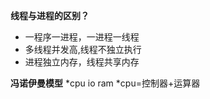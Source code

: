 **线程与进程的区别？**
* 一程序一进程，一进程一线程
* 多线程并发高,线程不独立执行
* 进程独立内存，线程共享内存 


**冯诺伊曼模型**
*cpu io ram
*cpu=控制器+运算器
